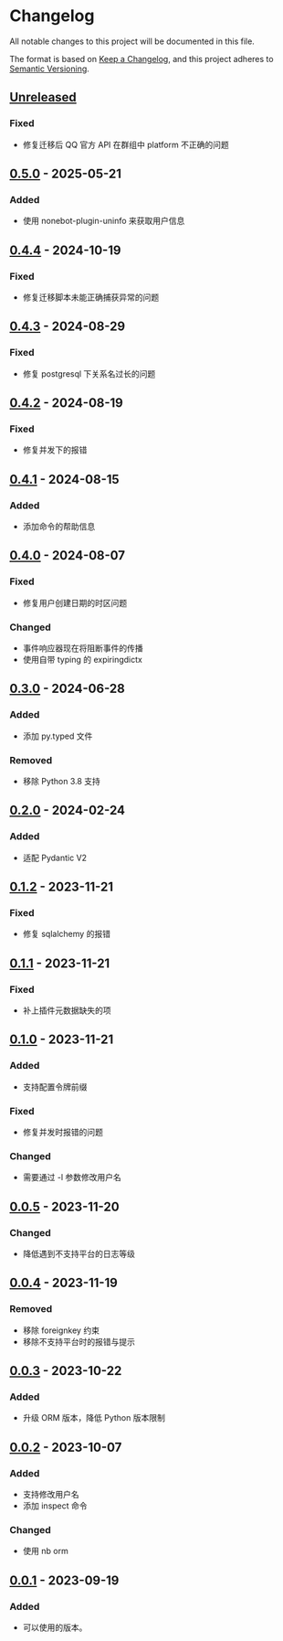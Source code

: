 # Changelog

All notable changes to this project will be documented in this file.

The format is based on [Keep a Changelog](https://keepachangelog.com/zh-CN/1.0.0/),
and this project adheres to [Semantic Versioning](https://semver.org/lang/zh-CN/spec/v2.0.0.html).

## [Unreleased]

### Fixed

- 修复迁移后 QQ 官方 API 在群组中 platform 不正确的问题

## [0.5.0] - 2025-05-21

### Added

- 使用 nonebot-plugin-uninfo 来获取用户信息

## [0.4.4] - 2024-10-19

### Fixed

- 修复迁移脚本未能正确捕获异常的问题

## [0.4.3] - 2024-08-29

### Fixed

- 修复 postgresql 下关系名过长的问题

## [0.4.2] - 2024-08-19

### Fixed

- 修复并发下的报错

## [0.4.1] - 2024-08-15

### Added

- 添加命令的帮助信息

## [0.4.0] - 2024-08-07

### Fixed

- 修复用户创建日期的时区问题

### Changed

- 事件响应器现在将阻断事件的传播
- 使用自带 typing 的 expiringdictx

## [0.3.0] - 2024-06-28

### Added

- 添加 py.typed 文件

### Removed

- 移除 Python 3.8 支持

## [0.2.0] - 2024-02-24

### Added

- 适配 Pydantic V2

## [0.1.2] - 2023-11-21

### Fixed

- 修复 sqlalchemy 的报错

## [0.1.1] - 2023-11-21

### Fixed

- 补上插件元数据缺失的项

## [0.1.0] - 2023-11-21

### Added

- 支持配置令牌前缀

### Fixed

- 修复并发时报错的问题

### Changed

- 需要通过 -l 参数修改用户名

## [0.0.5] - 2023-11-20

### Changed

- 降低遇到不支持平台的日志等级

## [0.0.4] - 2023-11-19

### Removed

- 移除 foreignkey 约束
- 移除不支持平台时的报错与提示

## [0.0.3] - 2023-10-22

### Added

- 升级 ORM 版本，降低 Python 版本限制

## [0.0.2] - 2023-10-07

### Added

- 支持修改用户名
- 添加 inspect 命令

### Changed

- 使用 nb orm

## [0.0.1] - 2023-09-19

### Added

- 可以使用的版本。

[Unreleased]: https://github.com/he0119/nonebot-plugin-user/compare/v0.5.0...HEAD
[0.5.0]: https://github.com/he0119/nonebot-plugin-user/compare/v0.4.4...v0.5.0
[0.4.4]: https://github.com/he0119/nonebot-plugin-user/compare/v0.4.3...v0.4.4
[0.4.3]: https://github.com/he0119/nonebot-plugin-user/compare/v0.4.2...v0.4.3
[0.4.2]: https://github.com/he0119/nonebot-plugin-user/compare/v0.4.1...v0.4.2
[0.4.1]: https://github.com/he0119/nonebot-plugin-user/compare/v0.4.0...v0.4.1
[0.4.0]: https://github.com/he0119/nonebot-plugin-user/compare/v0.3.0...v0.4.0
[0.3.0]: https://github.com/he0119/nonebot-plugin-user/compare/v0.2.0...v0.3.0
[0.2.0]: https://github.com/he0119/nonebot-plugin-user/compare/v0.1.2...v0.2.0
[0.1.2]: https://github.com/he0119/nonebot-plugin-user/compare/v0.1.1...v0.1.2
[0.1.1]: https://github.com/he0119/nonebot-plugin-user/compare/v0.1.0...v0.1.1
[0.1.0]: https://github.com/he0119/nonebot-plugin-user/compare/v0.0.5...v0.1.0
[0.0.5]: https://github.com/he0119/nonebot-plugin-user/compare/v0.0.4...v0.0.5
[0.0.4]: https://github.com/he0119/nonebot-plugin-user/compare/v0.0.3...v0.0.4
[0.0.3]: https://github.com/he0119/nonebot-plugin-user/compare/v0.0.2...v0.0.3
[0.0.2]: https://github.com/he0119/nonebot-plugin-user/compare/v0.0.1...v0.0.2
[0.0.1]: https://github.com/he0119/nonebot-plugin-user/releases/tag/v0.0.1
